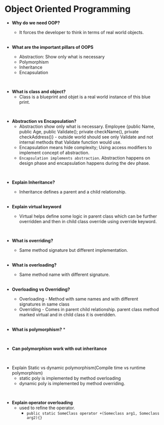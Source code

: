 # Object Oriented Programming

* **Why do we need OOP?**
  * It forces the developer to think in terms of real world objects. 
  <br/>

* **What are the important pillars of OOPS**
  * Abstraction: Show only what is necessary
  * Polymorphism
  * Inheritance
  * Encapsulation
<br/>

* **What is class and object?**
  * Class is a blueprint and objet is a real world instance of this blue print. 
<br/>

* **Abstraction vs Encapsulation?**
  * Abstraction show only what is necessary. Employee {public Name, public Age, public Validate(); private checkName(), private checkAddress()} - outside world should see only Validate and not internal methods that Validate function would use. 
  * Encapsulation means hide complexity; Using access modifiers to implement concept of abstraction.
  * `Encapsulation implements abstraction`. Abstraction happens on design phase and encapsulation happens during the dev phase.
<br/>

* **Explain Inheritance?**
  * Inheritance defines a parent and a child relationship. 
  <br/>

* **Explain virtual keyword**
  * Virtual helps define some logic in parent class which can be further overridden and then in child class override using override keyword.
<br/>

* **What is overriding?**
  * Same method signature but different implementation.
  <br/>

* **What is overloading?**
  * Same method name with different signature.
  <br/>

* **Overloading vs Overriding?**
  * Overloading - Method with same names and with different signatures in same class
  * Overriding - Comes in parent child relationship. parent class method marked virtual and in child class it is overidden.
  <br/>

* **What is polymorphism?**
  * 
<br/>

* **Can polymorphism work with out inheritance**
<br/>

* Explain Static vs dynamic polymorphism(Compile time vs runtime polymorphism)
  * static poly is implemented by method overloading
  * dynamic poly is implemented by method overriding. 
<br/>

* **Explain operator overloading**
  * used to refine the operator. 
    * `public static SomeClass operator +(Someclass arg1, Someclass arg2){}`
<br/>
